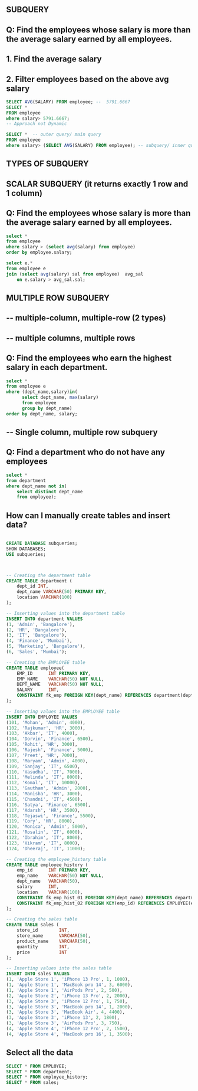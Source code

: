 ##   SUBQUERY

## Q: Find the employees whose salary is more than the average salary earned by all employees.
## 1. Find the average salary
## 2. Filter employees based on the above avg salary


```sql
SELECT AVG(SALARY) FROM employee; --  5791.6667
SELECT * 
FROM employee
where salary> 5791.6667;
-- Approach not Dynamic
```
```sql
SELECT *  -- outer query/ main query
FROM employee
where salary> (SELECT AVG(SALARY) FROM employee); -- subquery/ inner query
```

##  TYPES OF SUBQUERY

##  SCALAR SUBQUERY (it returns exactly 1 row and 1 column)
## Q: Find the employees whose salary is more than the average salary earned by all employees.

```sql
select *
from employee 
where salary > (select avg(salary) from employee)
order by employee.salary;
```
```sql
select e.*
from employee e
join (select avg(salary) sal from employee)  avg_sal
	on e.salary > avg_sal.sal;
```

##  MULTIPLE ROW SUBQUERY
## -- multiple-column, multiple-row (2 types)

## -- multiple columns, multiple rows 
## Q: Find the employees who earn the highest salary in each department.


```sql
select *
from employee e
where (dept_name,salary)in(
      select dept_name, max(salary) 
      from employee 
      group by dept_name)
order by dept_name, salary;
```


## -- Single column, multiple row subquery
## Q: Find a department who do not have any employees

```sql
select *
from department
where dept_name not in(
    select distinct dept_name
    from employee);

```

## How can I manually create tables and insert data?

```sql

CREATE DATABASE subqueries;
SHOW DATABASES;
USE subqueries;



-- Creating the department table
CREATE TABLE department (
    dept_id INT,
    dept_name VARCHAR(50) PRIMARY KEY,
    location VARCHAR(100)
);

-- Inserting values into the department table
INSERT INTO department VALUES 
(1, 'Admin', 'Bangalore'),
(2, 'HR', 'Bangalore'),
(3, 'IT', 'Bangalore'),
(4, 'Finance', 'Mumbai'),
(5, 'Marketing', 'Bangalore'),
(6, 'Sales', 'Mumbai');

-- Creating the EMPLOYEE table
CREATE TABLE employee(
    EMP_ID      INT PRIMARY KEY,
    EMP_NAME    VARCHAR(50) NOT NULL,
    DEPT_NAME   VARCHAR(50) NOT NULL,
    SALARY      INT,
    CONSTRAINT fk_emp FOREIGN KEY(dept_name) REFERENCES department(dept_name)
);

-- Inserting values into the EMPLOYEE table
INSERT INTO EMPLOYEE VALUES
(101, 'Mohan', 'Admin', 4000),
(102, 'Rajkumar', 'HR', 3000),
(103, 'Akbar', 'IT', 4000),
(104, 'Dorvin', 'Finance', 6500),
(105, 'Rohit', 'HR', 3000),
(106, 'Rajesh', 'Finance', 5000),
(107, 'Preet', 'HR', 7000),
(108, 'Maryam', 'Admin', 4000),
(109, 'Sanjay', 'IT', 6500),
(110, 'Vasudha', 'IT', 7000),
(111, 'Melinda', 'IT', 8000),
(112, 'Komal', 'IT', 10000),
(113, 'Gautham', 'Admin', 2000),
(114, 'Manisha', 'HR', 3000),
(115, 'Chandni', 'IT', 4500),
(116, 'Satya', 'Finance', 6500),  
(117, 'Adarsh', 'HR', 3500),
(118, 'Tejaswi', 'Finance', 5500),
(119, 'Cory', 'HR', 8000),
(120, 'Monica', 'Admin', 5000),
(121, 'Rosalin', 'IT', 6000),
(122, 'Ibrahim', 'IT', 8000),
(123, 'Vikram', 'IT', 8000),
(124, 'Dheeraj', 'IT', 11000);

-- Creating the employee_history table
CREATE TABLE employee_history (
    emp_id      INT PRIMARY KEY,
    emp_name    VARCHAR(50) NOT NULL,
    dept_name   VARCHAR(50),
    salary      INT,
    location    VARCHAR(100),
    CONSTRAINT fk_emp_hist_01 FOREIGN KEY(dept_name) REFERENCES department(dept_name),
    CONSTRAINT fk_emp_hist_02 FOREIGN KEY(emp_id) REFERENCES EMPLOYEE(emp_id)
);

-- Creating the sales table
CREATE TABLE sales (
    store_id        INT,
    store_name      VARCHAR(50),
    product_name    VARCHAR(50),
    quantity        INT,
    price           INT
);

-- Inserting values into the sales table
INSERT INTO sales VALUES
(1, 'Apple Store 1', 'iPhone 13 Pro', 1, 1000),
(1, 'Apple Store 1', 'MacBook pro 14', 3, 6000),
(1, 'Apple Store 1', 'AirPods Pro', 2, 500),
(2, 'Apple Store 2', 'iPhone 13 Pro', 2, 2000),
(3, 'Apple Store 3', 'iPhone 12 Pro', 1, 750),
(3, 'Apple Store 3', 'MacBook pro 14', 1, 2000),
(3, 'Apple Store 3', 'MacBook Air', 4, 4400),
(3, 'Apple Store 3', 'iPhone 13', 2, 1800),
(3, 'Apple Store 3', 'AirPods Pro', 3, 750),
(4, 'Apple Store 4', 'iPhone 12 Pro', 2, 1500),
(4, 'Apple Store 4', 'MacBook pro 16', 1, 3500);
```

## Select all the data

```sql
SELECT * FROM EMPLOYEE;
SELECT * FROM department;
SELECT * FROM employee_history;
SELECT * FROM sales;
```

